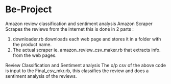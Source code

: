 # Be-Project
Amazon review classification and sentiment analysis
Amazon Scraper Scrapes the reviews from the internet this is done in 2 parts :
  1. downloader.rb downloads each web page and stores it in a folder with the product name.
  2. The actual scraper ie. amazon_review_csv_maker.rb that extracts info. from the web pages.
  
Review Classification and Sentiment analysis 
The o/p csv of the above code is input to the Final_csv_mkr.rb, this classifies the review and does a sentiment analysis of the reviews.
